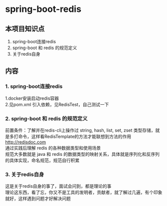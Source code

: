 # spring-boot-redis

## 本项目知识点
1. spring-boot连接redis  
2. spring-boot 和 redis 的规范定义  
3. 关于redis自身

## 内容
### 1. spring-boot连接redis  
1.docker安装启动redis容器  
2.见pom.xml 引入依赖，见RedisTest，自己测试一下  


### 2. spring-boot 和 redis 的规范定义  
前置条件：了解并在redis-cli上操作过 string, hash, list, set, zset 类型存储，就是多打命令，这样看RedisTemplate的方法才能联想到方法的作用  
http://redisdoc.com    
通过实践后理解 redis 的各种数据类型和使用场景  
规范大多数就是 java 和 redis 的数据类型的映射关系，具体就是序列化和反序列的具体实现，命名规范，规范自行积累    


### 3. 关于redis自身
这是关于redis自身的事了，面试会问到，都是理论的事  
理论这东西，看了忘，你又不是工具的发明者，贡献者，就了解过几遍，有个印象就好，这样遇到问题才好解决问题  
      



